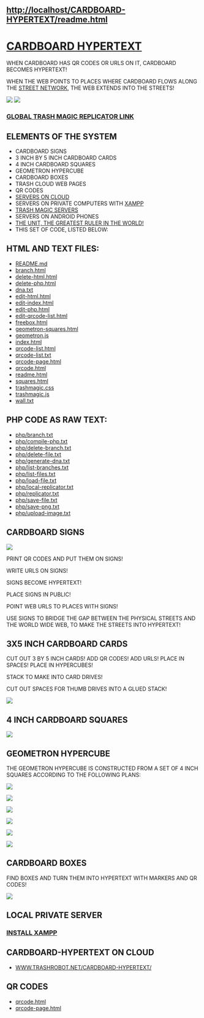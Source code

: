 ## [http://localhost/CARDBOARD-HYPERTEXT/readme.html](http://localhost/CARDBOARD-HYPERTEXT/readme.html)


# [CARDBOARD HYPERTEXT](https://github.com/LafeLabs/CARDBOARD-HYPERTEXT)

WHEN CARDBOARD HAS QR CODES OR URLS ON IT, CARDBOARD BECOMES HYPERTEXT!

WHEN THE WEB POINTS TO PLACES WHERE CARDBOARD FLOWS ALONG THE [STREET NETWORK](https://github.com/LafeLabs/STREET-NETWORK), THE WEB EXTENDS INTO THE STREETS!

![](https://raw.githubusercontent.com/LafeLabs/CARDBOARD-HYPERTEXT/refs/heads/main/qrcode.png)
![](https://raw.githubusercontent.com/LafeLabs/CARDBOARD-HYPERTEXT/refs/heads/main/qrcode-page.png)

### [GLOBAL TRASH MAGIC REPLICATOR LINK](https://raw.githubusercontent.com/LafeLabs/CARDBOARD-HYPERTEXT/refs/heads/main/php/replicator.txt)


## ELEMENTS OF THE SYSTEM

 - CARDBOARD SIGNS
 - 3 INCH BY 5 INCH CARDBOARD CARDS
 - 4 INCH CARDBOARD SQUARES
 - GEOMETRON HYPERCUBE
 - CARDBOARD BOXES
 - TRASH CLOUD WEB PAGES
 - QR CODES
 - [SERVERS ON CLOUD](https://github.com/LafeLabs/TRASH-CLOUD)
 - SERVERS ON PRIVATE COMPUTERS WITH [XAMPP](https://www.apachefriends.org/)
 - [TRASH MAGIC SERVERS](github.com/LafeLabs/REPLICATE-TRASH-MAGIC-SERVER)
 - SERVERS ON ANDROID PHONES
 - [THE UNIT, THE GREATEST RULER IN THE WORLD!](HTTPS://WWW.THE-UNIT.ORG)
 - THIS SET OF CODE, LISTED BELOW:


## HTML AND TEXT FILES:

  - [README.md](README.md)
  - [branch.html](branch.html)
  - [delete-html.html](delete-html.html)
  - [delete-php.html](delete-php.html)
  - [dna.txt](dna.txt)
  - [edit-html.html](edit-html.html)
  - [edit-index.html](edit-index.html)
  - [edit-php.html](edit-php.html)
  - [edit-qrcode-list.html](edit-qrcode-list.html)
  - [freebox.html](freebox.html)
  - [geometron-squares.html](geometron-squares.html)
  - [geometron.js](geometron.js)
  - [index.html](index.html)
  - [qrcode-list.html](qrcode-list.html)
  - [qrcode-list.txt](qrcode-list.txt)
  - [qrcode-page.html](qrcode-page.html)
  - [qrcode.html](qrcode.html)
  - [readme.html](readme.html)
  - [squares.html](squares.html)
  - [trashmagic.css](trashmagic.css)
  - [trashmagic.js](trashmagic.js)
  - [wall.txt](wall.txt)

## PHP CODE AS RAW TEXT:

  - [php/branch.txt](php/branch.txt)
  - [php/compile-php.txt](php/compile-php.txt)
  - [php/delete-branch.txt](php/delete-branch.txt)
  - [php/delete-file.txt](php/delete-file.txt)
  - [php/generate-dna.txt](php/generate-dna.txt)
  - [php/list-branches.txt](php/list-branches.txt)
  - [php/list-files.txt](php/list-files.txt)
  - [php/load-file.txt](php/load-file.txt)
  - [php/local-replicator.txt](php/local-replicator.txt)
  - [php/replicator.txt](php/replicator.txt)
  - [php/save-file.txt](php/save-file.txt)
  - [php/save-png.txt](php/save-png.txt)
  - [php/upload-image.txt](php/upload-image.txt)



## CARDBOARD SIGNS

![](https://raw.githubusercontent.com/LafeLabs/CARDBOARD-HYPERTEXT/refs/heads/main/CARDBOARD-SIGN.png)

PRINT QR CODES AND PUT THEM ON SIGNS!

WRITE URLS ON SIGNS!

SIGNS BECOME HYPERTEXT!

PLACE SIGNS IN PUBLIC!

POINT WEB URLS TO PLACES WITH SIGNS!

USE SIGNS TO BRIDGE THE GAP BETWEEN THE PHYSICAL STREETS AND THE WORLD WIDE WEB, TO MAKE THE STREETS INTO HYPERTEXT!


## 3X5 INCH CARDBOARD CARDS

CUT OUT 3 BY 5 INCH CARDS! ADD QR CODES! ADD URLS!  PLACE IN SPACES! PLACE IN HYPERCUBES!

STACK TO MAKE INTO CARD DRIVES!  

CUT OUT SPACES FOR THUMB DRIVES INTO A GLUED STACK!

![](https://raw.githubusercontent.com/LafeLabs/CARDBOARD-HYPERTEXT/refs/heads/main/CARDBOARD-CARDS.png)

## 4 INCH CARDBOARD SQUARES

![](https://raw.githubusercontent.com/LafeLabs/CARDBOARD-HYPERTEXT/refs/heads/main/SQUARES.png)

## GEOMETRON HYPERCUBE

THE GEOMETRON HYPERCUBE IS CONSTRUCTED FROM A SET OF 4 INCH SQUARES ACCORDING TO THE FOLLOWING PLANS:

![](https://raw.githubusercontent.com/LafeLabs/CARDBOARD-HYPERTEXT/refs/heads/main/cardboardbottom.jpg)


![](https://raw.githubusercontent.com/LafeLabs/CARDBOARD-HYPERTEXT/refs/heads/main/cardboardside.jpg)


![](https://raw.githubusercontent.com/LafeLabs/CARDBOARD-HYPERTEXT/refs/heads/main/cardboardcorner.jpg)

![](https://raw.githubusercontent.com/LafeLabs/CARDBOARD-HYPERTEXT/refs/heads/main/road3cubes.jpg)

![](https://raw.githubusercontent.com/LafeLabs/CARDBOARD-HYPERTEXT/refs/heads/main/CUBE-CARDS.png)

![](https://raw.githubusercontent.com/LafeLabs/CARDBOARD-HYPERTEXT/refs/heads/main/GEOMETRON-HYPERCUBE.png)        


## CARDBOARD BOXES

FIND BOXES AND TURN THEM INTO HYPERTEXT WITH MARKERS AND QR CODES!

![](https://raw.githubusercontent.com/LafeLabs/CARDBOARD-HYPERTEXT/refs/heads/main/CARDBOARD-BOX.png)

## LOCAL PRIVATE SERVER

### [INSTALL XAMPP](https://www.apachefriends.org/)


## CARDBOARD-HYPERTEXT ON CLOUD

 - [WWW.TRASHROBOT.NET/CARDBOARD-HYPERTEXT/](HTTPS://WWW.TRASHROBOT.NET/CARDBOARD-HYPERTEXT/)

## QR CODES

 - [qrcode.html](qrcode.html)
 - [qrcode-page.html](qrcode-page.html)